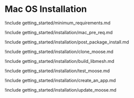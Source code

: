 # Mac OS Installation

!include getting_started/minimum_requirements.md

!include getting_started/installation/mac_pre_req.md

!include getting_started/installation/post_package_install.md

!include getting_started/installation/clone_moose.md

!include getting_started/installation/build_libmesh.md

!include getting_started/installation/test_moose.md

!include getting_started/installation/create_an_app.md

!include getting_started/installation/update_moose.md

